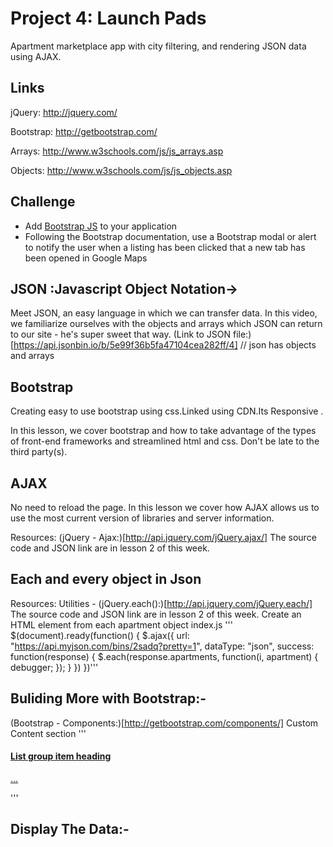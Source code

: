# Project 4: Launch Pads

Apartment marketplace app with city filtering, and rendering JSON data using AJAX.

## Links

jQuery: http://jquery.com/

Bootstrap: http://getbootstrap.com/

Arrays: http://www.w3schools.com/js/js_arrays.asp

Objects: http://www.w3schools.com/js/js_objects.asp

## Challenge
* Add [Bootstrap JS](https://maxcdn.bootstrapcdn.com/bootstrap/3.3.5/js/bootstrap.min.js) to your application
* Following the Bootstrap documentation, use a Bootstrap modal or alert to notify the user when a listing has been clicked that a new tab has been opened in Google Maps

## JSON :Javascript Object Notation->

Meet JSON, an easy language in which we can transfer data. In this video, we familiarize ourselves with the objects and arrays which JSON can return to our site - he's super sweet that way.
(Link to JSON file:)[https://api.jsonbin.io/b/5e99f36b5fa47104cea282ff/4]
// json has objects and arrays

## Bootstrap
Creating easy to use bootstrap using css.Linked using CDN.Its Responsive .

In this lesson, we cover bootstrap and how to take advantage of the types of front-end frameworks and streamlined html and css. Don't be late to the third party(s).

## AJAX

No need to reload the page. In this lesson we cover how AJAX allows us to use the most current version of libraries and server information.

Resources:
(jQuery - Ajax:)[http://api.jquery.com/jQuery.ajax/]
The source code and JSON link are in lesson 2 of this week.


## Each and every object in Json

Resources:
Utilities - (jQuery.each():)[http://api.jquery.com/jQuery.each/]
The source code and JSON link are in lesson 2 of this week.
Create an HTML element from each apartment object
index.js
'''
$(document).ready(function() {
 $.ajax({
   url: "https://api.myjson.com/bins/2sadq?pretty=1",
   dataType: "json",
   success: function(response) {
     $.each(response.apartments, function(i, apartment) {
       debugger;
     });
    }
 })
})'''

## Buliding More with Bootstrap:-


(Bootstrap - Components:)[http://getbootstrap.com/components/]
Custom Content section
'''
<div class="list-group">
  <a href="#" class="list-group-item active">
    <h4 class="list-group-item-heading">List group item heading</h4>
    <p class="list-group-item-text">...</p>
  </a>
</div>
'''

## Display The Data:-

